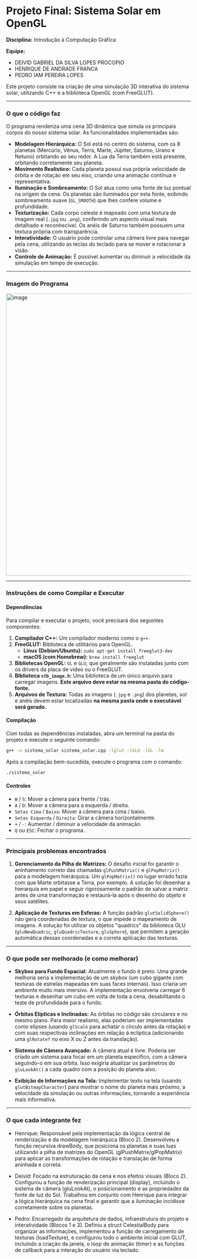 # Projeto Final: Sistema Solar em OpenGL

**Disciplina:** Introdução à Computação Gráfica

**Equipe:**
* DEIVID GABRIEL DA SILVA LOPES PROCOPIO
* HENRIQUE DE ANDRADE FRANCA
* PEDRO IAM PEREIRA LOPES

Este projeto consiste na criação de uma simulação 3D interativa do sistema solar, utilizando C++ e a biblioteca OpenGL (com FreeGLUT).

---

### O que o código faz

O programa renderiza uma cena 3D dinâmica que simula os principais corpos do nosso sistema solar. As funcionalidades implementadas são:

* **Modelagem Hierárquica:** O Sol está no centro do sistema, com os 8 planetas (Mercúrio, Vênus, Terra, Marte, Júpiter, Saturno, Urano e Netuno) orbitando ao seu redor. A Lua da Terra também está presente, orbitando corretamente seu planeta.
* **Movimento Realístico:** Cada planeta possui sua própria velocidade de órbita e de rotação em seu eixo, criando uma animação contínua e representativa.
* **Iluminação e Sombreamento:** O Sol atua como uma fonte de luz pontual na origem da cena. Os planetas são iluminados por esta fonte, exibindo sombreamento suave (`GL_SMOOTH`) que lhes confere volume e profundidade.
* **Texturização:** Cada corpo celeste é mapeado com uma textura de imagem real (`.jpg` ou `.png`), conferindo um aspecto visual mais detalhado e reconhecível. Os anéis de Saturno também possuem uma textura própria com transparência.
* **Interatividade:** O usuário pode controlar uma câmera livre para navegar pela cena, utilizando as teclas do teclado para se mover e rotacionar a visão.
* **Controle de Animação:** É possível aumentar ou diminuir a velocidade da simulação em tempo de execução.

---

### Imagem do Programa

<img width="1213" height="766" alt="image" src="https://github.com/user-attachments/assets/64b960aa-b11f-4efa-b847-3cc72eabe23a" />

---

### Instruções de como Compilar e Executar

#### Dependências

Para compilar e executar o projeto, você precisará dos seguintes componentes:

1.  **Compilador C++:** Um compilador moderno como o `g++`.
2.  **FreeGLUT:** Biblioteca de utilitários para OpenGL.
    * **Linux (Debian/Ubuntu):** `sudo apt-get install freeglut3-dev`
    * **macOS (com Homebrew):** `brew install freeglut`
3.  **Bibliotecas OpenGL:** `GL` e `GLU`, que geralmente são instaladas junto com os drivers da placa de vídeo ou o FreeGLUT.
4.  **Biblioteca `stb_image.h`:** Uma biblioteca de um único arquivo para carregar imagens. **Este arquivo deve estar na mesma pasta do código-fonte.**
5.  **Arquivos de Textura:** Todas as imagens (`.jpg` e `.png`) dos planetas, sol e anéis devem estar localizadas **na mesma pasta onde o executável será gerado.**

#### Compilação

Com todas as dependências instaladas, abra um terminal na pasta do projeto e execute o seguinte comando:

```bash
g++ -o sistema_solar sistema_solar.cpp -lglut -lGLU -lGL -lm
```

Após a compilação bem-sucedida, execute o programa com o comando:

```bash
./sistema_solar
```

#### Controles

  - `W` / `S`: Mover a câmera para frente / trás.
  - `A` / `D`: Mover a câmera para a esquerda / direita.
  - `Setas Cima` / `Baixo`: Mover a câmera para cima / baixo.
  - `Setas Esquerda` / `Direita`: Girar a câmera horizontalmente.
  - `+` / `-`: Aumentar / diminuir a velocidade da animação.
  - `Q` ou `ESC`: Fechar o programa.

-----

### Principais problemas encontrados

1.  **Gerenciamento da Pilha de Matrizes:** O desafio inicial foi garantir o aninhamento correto das chamadas `glPushMatrix()` e `glPopMatrix()` para a modelagem hierárquica. Um `glPopMatrix()` no lugar errado fazia com que Marte orbitasse a Terra, por exemplo. A solução foi desenhar a hierarquia em papel e seguir rigorosamente o padrão de salvar a matriz antes de uma transformação e restaurá-la após o desenho do objeto e seus satélites.

2.  **Aplicação de Texturas em Esferas:** A função padrão `glutSolidSphere()` não gera coordenadas de textura, o que impede o mapeamento de imagens. A solução foi utilizar os objetos "quadrics" da biblioteca GLU (`gluNewQuadric`, `gluQuadricTexture`, `gluSphere`), que permitem a geração automática dessas coordenadas e a correta aplicação das texturas.

-----

### O que pode ser melhorado (e como melhorar)

  - **Skybox para Fundo Espacial:** Atualmente o fundo é preto. Uma grande melhoria seria a implementação de um *skybox* (um cubo gigante com texturas de estrelas mapeadas em suas faces internas). Isso criaria um ambiente muito mais imersivo. A implementação envolveria carregar 6 texturas e desenhar um cubo em volta de toda a cena, desabilitando o teste de profundidade para o fundo.

  - **Órbitas Elípticas e Inclinadas:** As órbitas no código são circulares e no mesmo plano. Para maior realismo, elas poderiam ser implementadas como elipses (usando `glScale` para achatar o círculo antes da rotação) e com suas respectivas inclinações em relação à eclíptica (adicionando uma `glRotatef` no eixo X ou Z antes da translação).

  - **Sistema de Câmera Avançado:** A câmera atual é livre. Poderia ser criado um sistema para focar em um planeta específico, com a câmera seguindo-o em sua órbita. Isso exigiria atualizar os parâmetros do `gluLookAt()` a cada quadro com a posição do planeta alvo.

  - **Exibição de Informações na Tela:** Implementar texto na tela (usando `glutBitmapCharacter`) para mostrar o nome do planeta mais próximo, a velocidade da simulação ou outras informações, tornando a experiência mais informativa.

-----

### O que cada integrante fez

* Henrique: Responsável pela implementação da lógica central de renderização e da modelagem hierárquica (Bloco 2). Desenvolveu a função recursiva drawBody, que posiciona os planetas e suas luas utilizando a pilha de matrizes do OpenGL (glPushMatrix/glPopMatrix) para aplicar as transformações de rotação e translação de forma aninhada e correta.

* Deivid: Focado na estruturação da cena e nos efeitos visuais (Bloco 2). Configurou a função de renderização principal (display), incluindo o sistema de câmera (gluLookAt), o posicionamento e as propriedades da fonte de luz do Sol. Trabalhou em conjunto com Henrique para integrar a lógica hierárquica na cena final e garantir que a iluminação incidisse corretamente sobre os planetas.

* Pedro: Encarregado da arquitetura de dados, infraestrutura do projeto e interatividade (Blocos 1 e 3). Definiu a struct CelestialBody para organizar as informações, implementou a função de carregamento de texturas (loadTexture), e configurou todo o ambiente inicial com GLUT, incluindo a criação da janela, o loop de animação (timer) e as funções de callback para a interação do usuário via teclado.
